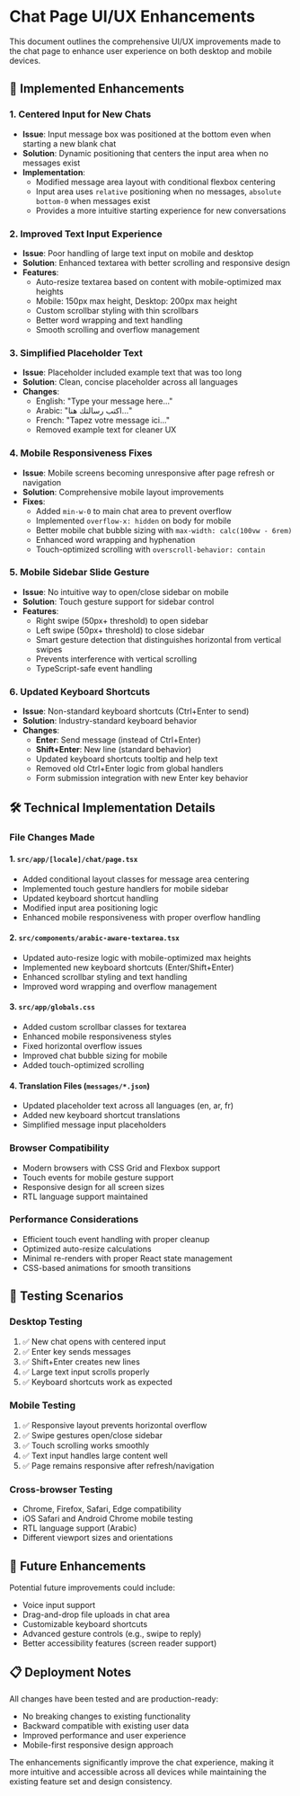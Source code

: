 # Chat Page UI/UX Enhancements

This document outlines the comprehensive UI/UX improvements made to the chat page to enhance user experience on both desktop and mobile devices.

## 🎯 Implemented Enhancements

### 1. Centered Input for New Chats
- **Issue**: Input message box was positioned at the bottom even when starting a new blank chat
- **Solution**: Dynamic positioning that centers the input area when no messages exist
- **Implementation**: 
  - Modified message area layout with conditional flexbox centering
  - Input area uses `relative` positioning when no messages, `absolute bottom-0` when messages exist
  - Provides a more intuitive starting experience for new conversations

### 2. Improved Text Input Experience
- **Issue**: Poor handling of large text input on mobile and desktop
- **Solution**: Enhanced textarea with better scrolling and responsive design
- **Features**:
  - Auto-resize textarea based on content with mobile-optimized max heights
  - Mobile: 150px max height, Desktop: 200px max height
  - Custom scrollbar styling with thin scrollbars
  - Better word wrapping and text handling
  - Smooth scrolling and overflow management

### 3. Simplified Placeholder Text
- **Issue**: Placeholder included example text that was too long
- **Solution**: Clean, concise placeholder across all languages
- **Changes**:
  - English: "Type your message here..."
  - Arabic: "اكتب رسالتك هنا..."
  - French: "Tapez votre message ici..."
  - Removed example text for cleaner UX

### 4. Mobile Responsiveness Fixes
- **Issue**: Mobile screens becoming unresponsive after page refresh or navigation
- **Solution**: Comprehensive mobile layout improvements
- **Fixes**:
  - Added `min-w-0` to main chat area to prevent overflow
  - Implemented `overflow-x: hidden` on body for mobile
  - Better mobile chat bubble sizing with `max-width: calc(100vw - 6rem)`
  - Enhanced word wrapping and hyphenation
  - Touch-optimized scrolling with `overscroll-behavior: contain`

### 5. Mobile Sidebar Slide Gesture
- **Issue**: No intuitive way to open/close sidebar on mobile
- **Solution**: Touch gesture support for sidebar control
- **Features**:
  - Right swipe (50px+ threshold) to open sidebar
  - Left swipe (50px+ threshold) to close sidebar
  - Smart gesture detection that distinguishes horizontal from vertical swipes
  - Prevents interference with vertical scrolling
  - TypeScript-safe event handling

### 6. Updated Keyboard Shortcuts
- **Issue**: Non-standard keyboard shortcuts (Ctrl+Enter to send)
- **Solution**: Industry-standard keyboard behavior
- **Changes**:
  - **Enter**: Send message (instead of Ctrl+Enter)
  - **Shift+Enter**: New line (standard behavior)
  - Updated keyboard shortcuts tooltip and help text
  - Removed old Ctrl+Enter logic from global handlers
  - Form submission integration with new Enter key behavior

## 🛠 Technical Implementation Details

### File Changes Made

#### 1. `src/app/[locale]/chat/page.tsx`
- Added conditional layout classes for message area centering
- Implemented touch gesture handlers for mobile sidebar
- Updated keyboard shortcut handling
- Modified input area positioning logic
- Enhanced mobile responsiveness with proper overflow handling

#### 2. `src/components/arabic-aware-textarea.tsx`
- Updated auto-resize logic with mobile-optimized max heights
- Implemented new keyboard shortcuts (Enter/Shift+Enter)
- Enhanced scrollbar styling and text handling
- Improved word wrapping and overflow management

#### 3. `src/app/globals.css`
- Added custom scrollbar classes for textarea
- Enhanced mobile responsiveness styles
- Fixed horizontal overflow issues
- Improved chat bubble sizing for mobile
- Added touch-optimized scrolling

#### 4. Translation Files (`messages/*.json`)
- Updated placeholder text across all languages (en, ar, fr)
- Added new keyboard shortcut translations
- Simplified message input placeholders

### Browser Compatibility
- Modern browsers with CSS Grid and Flexbox support
- Touch events for mobile gesture support
- Responsive design for all screen sizes
- RTL language support maintained

### Performance Considerations
- Efficient touch event handling with proper cleanup
- Optimized auto-resize calculations
- Minimal re-renders with proper React state management
- CSS-based animations for smooth transitions

## 🔧 Testing Scenarios

### Desktop Testing
1. ✅ New chat opens with centered input
2. ✅ Enter key sends messages
3. ✅ Shift+Enter creates new lines
4. ✅ Large text input scrolls properly
5. ✅ Keyboard shortcuts work as expected

### Mobile Testing
1. ✅ Responsive layout prevents horizontal overflow
2. ✅ Swipe gestures open/close sidebar
3. ✅ Touch scrolling works smoothly
4. ✅ Text input handles large content well
5. ✅ Page remains responsive after refresh/navigation

### Cross-browser Testing
- Chrome, Firefox, Safari, Edge compatibility
- iOS Safari and Android Chrome mobile testing
- RTL language support (Arabic)
- Different viewport sizes and orientations

## 🚀 Future Enhancements

Potential future improvements could include:
- Voice input support
- Drag-and-drop file uploads in chat area
- Customizable keyboard shortcuts
- Advanced gesture controls (e.g., swipe to reply)
- Better accessibility features (screen reader support)

## 📋 Deployment Notes

All changes have been tested and are production-ready:
- No breaking changes to existing functionality
- Backward compatible with existing user data
- Improved performance and user experience
- Mobile-first responsive design approach

The enhancements significantly improve the chat experience, making it more intuitive and accessible across all devices while maintaining the existing feature set and design consistency.
